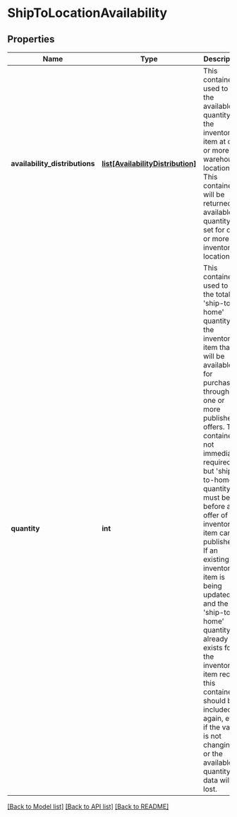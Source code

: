 # ShipToLocationAvailability

## Properties
Name | Type | Description | Notes
------------ | ------------- | ------------- | -------------
**availability_distributions** | [**list[AvailabilityDistribution]**](AvailabilityDistribution.md) | This container is used to set the available quantity of the inventory item at one or more warehouse locations. This container will be returned if available quantity is set for one or more inventory locations. | [optional] 
**quantity** | **int** | This container is used to set the total &#x27;ship-to-home&#x27; quantity of the inventory item that will be available for purchase through one or more published offers. This container is not immediately required, but &#x27;ship-to-home&#x27; quantity must be set before an offer of the inventory item can be published. If an existing inventory item is being updated, and the &#x27;ship-to-home&#x27; quantity already exists for the inventory item record, this container should be included again, even if the value is not changing, or the available quantity data will be lost. | [optional] 

[[Back to Model list]](../README.md#documentation-for-models) [[Back to API list]](../README.md#documentation-for-api-endpoints) [[Back to README]](../README.md)

